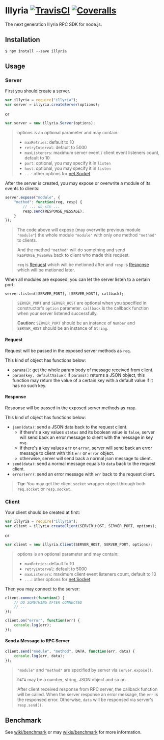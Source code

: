 # Illyria [![TravisCI](https://img.shields.io/travis/XadillaX/illyria2/master.svg)](https://travis-ci.org/XadillaX/illyria2) [![Coveralls](https://img.shields.io/coveralls/XadillaX/illyria2/master.svg)](https://coveralls.io/r/XadillaX/illyria2)

The next generation Illyria RPC SDK for node.js.

## Installation

```shell
$ npm install --save illyria
```

## Usage

### Server

First you should create a server.

```javascript
var illyria = require("illyria");
var server = illyria.createServer(options);
```

or

```javascript
var server = new illyria.Server(options);
```

> options is an optional parameter and may contain:
>
> * `maxRetries`: default to 10
> * `retryInterval`: default to 5000
> * `maxListeners`: maximum server event / client event listeners count, default to 10
> * `port`: optional, you may specify it in `listen`
> * `host`: optional, you may specify it in `listen`
> * `...`: other options for [net.Socket](https://iojs.org/api/net.html#net_new_net_socket_options)

After the server is created, you may expose or overwrite a module of its events to clients:

```javascript
server.expose("module", {
    "method": function(req, resp) {
        // ... do sth ...
        resp.send(RESPONSE_MESSAGE);
    }
});
```

> The code above will expose (may overwrite previous module `"module"`) the whole module `"module"` with only one method `"method"` to clients.
> 
> And the method `"method"` will do something and send `RESPONSE_MESSAGE` back to client who made this request.
>
> `req` is [Request](#request) which will be metioned after and `resp` is [Response](#response) which will be metioned later.

When all modules are exposed, you can let the server listen to a certain port:

```javscript
server.listen([SERVER_PORT], [SERVER_HOST], callback);
```

> `SERVER_PORT` and `SERVER_HOST` are optional when you specified in constructor's `option` parameter. `callback` is the callback function when your server listened successfully.
>
> **Caution:** `SERVER_PORT` should be an instance of `Number` and `SERVER_HOST` should be an instance of `String`.

#### Request

Request will be passed in the exposed server methods as `req`.

This kind of object has functions below:

* `params()`: get the whole param body of message received from client.
* `param(key, defaultValue)`: if `params()` returns a JSON object, this function may return the value of a certain key with a default value if it has no such key.

#### Response

Response will be passed in the exposed server methods as `resp`.

This kind of object has functions below:

* `json(data)`: send a JSON data back to the request client.
  - if there's a key values `status` and its boolean value is `false`, server will send back an error message to client with the message in key `msg`.
  - if there's a key values `err` or `error`, server will send back an error message to client with this `err` or `error` object.
  - otherwise, server will send back a normal json message to client.
* `send(data)`: send a normal message equals to `data` back to the request client.
* `error(err)`: send an error message with `err` back to the request client.

> **Tip:** You may get the client `socket` wrapper object through both `req.socket` or `resp.socket`.

### Client

Your client should be created at first:

```javascript
var illyria = require("illyria");
var client = illyria.createClient(SERVER_HOST, SERVER_PORT, options);
```

or

```javascript
var client = new illyria.Client(SERVER_HOST, SERVER_PORT, options);
```

> options is an optional parameter and may contain:
>
> * `maxRetries`: default to 10
> * `retryInterval`: default to 5000
> * `maxListeners`: maximum client event listeners count, default to 10
> * `...`: other options for [net.Socket](https://iojs.org/api/net.html#net_new_net_socket_options)

Then you may connect to the server:

```javascript
client.connect(function() {
    // DO SOMETHING AFTER CONNECTED
    // ...
});

client.on("error", function(err) {
    console.log(err);
});
```

#### Send a Message to RPC Server

```javascript
client.send("module", "method", DATA, function(err, data) {
    console.log(err, data);
});
```

> `"module"` and `"method"` are specified by server via `server.expose()`.
>
> `DATA` may be a number, string, JSON object and so on.
>
> After client received response from RPC server, the callback function will be called. When the server response an error message, the `err` is the responsed error. Otherwise, `data` will be responsed via server's `resp.send()`.

## Benchmark

See [wiki/benchmark](../../wiki/Benchmark) or may [wikis/benchmark](../../wikis/Benchmark) for more information.


